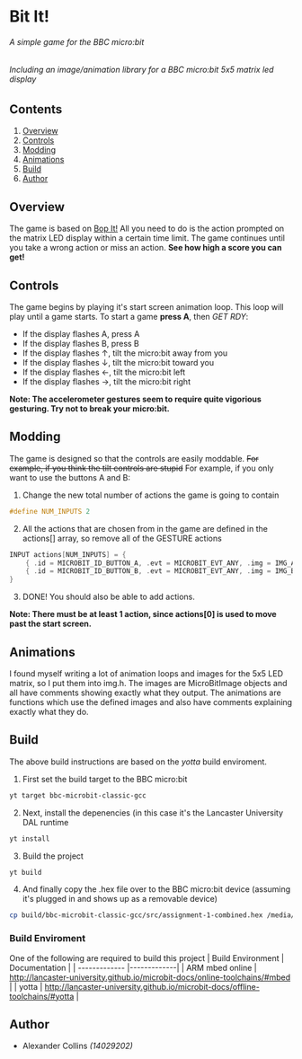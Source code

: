 # Bit It!
###### A simple game for the BBC micro:bit
###### Including an image/animation library for a BBC micro:bit 5x5 matrix led display

## Contents
1. [Overview](#Overview)
2. [Controls](#Controls)
3. [Modding](#Modding)
4. [Animations](#Animations)
4. [Build](#Build)
5. [Author](#Author)

## Overview

The game is based on [Bop It!](https://en.wikipedia.org/wiki/Bop_It) 
All you need to do is the action prompted on the matrix LED display within a certain time limit. 
The game continues until you take a wrong action or miss an action.
**See how high a score you can get!**


## Controls

The game begins by playing it's start screen animation loop. This loop will play until a game starts.
To start a game **press A**, then _GET RDY_:

* If the display flashes A, press A
* If the display flashes B, press B
* If the display flashes ↑, tilt the micro:bit away from you
* If the display flashes ↓, tilt the micro:bit toward you
* If the display flashes ←, tilt the micro:bit left
* If the display flashes →, tilt the micro:bit right

**Note: The accelerometer gestures seem to require quite vigorious gesturing. Try not to break your micro:bit.**

## Modding

The game is designed so that the controls are easily moddable.
~~For example, if you think the tilt controls are stupid~~
For example, if you only want to use the buttons A and B:
1. Change the new total number of actions the game is going to contain
```cpp
#define NUM_INPUTS 2
```
2. All the actions that are chosen from in the game are defined in the actions[] array, so remove all of the GESTURE actions
```cpp
INPUT actions[NUM_INPUTS] = {
	{ .id = MICROBIT_ID_BUTTON_A, .evt = MICROBIT_EVT_ANY, .img = IMG_A },
	{ .id = MICROBIT_ID_BUTTON_B, .evt = MICROBIT_EVT_ANY, .img = IMG_B }
}
```

3. DONE! You should also be able to add actions.

**Note: There must be at least 1 action, since actions[0] is used to move past the start screen.**

## Animations

I found myself writing a lot of animation loops and images for the 5x5 LED matrix, so I put them into img.h.
The images are MicroBitImage objects and all have comments showing exactly what they output.
The animations are functions which use the defined images and also have comments explaining exactly what they do.

## Build

The above build instructions are based on the _yotta_ build enviroment.
1. First set the build target to the BBC micro:bit
```bash
yt target bbc-microbit-classic-gcc
```
2. Next, install the depenencies (in this case it's the Lancaster University DAL runtime
```bash
yt install
```
3. Build the project
```bash
yt build
```
4. And finally copy the .hex file over to the BBC micro:bit device (assuming it's plugged in and shows up as a removable device)
```bash
cp build/bbc-microbit-classic-gcc/src/assignment-1-combined.hex /media/<USER>/MICROBIT
```
### Build Enviroment
One of the following are required to build this project
	| Build Environment | Documentation |
	| ------------- |-------------|
	| ARM mbed online | http://lancaster-university.github.io/microbit-docs/online-toolchains/#mbed |
	| yotta  | http://lancaster-university.github.io/microbit-docs/offline-toolchains/#yotta |

## Author
* Alexander Collins _(14029202)_